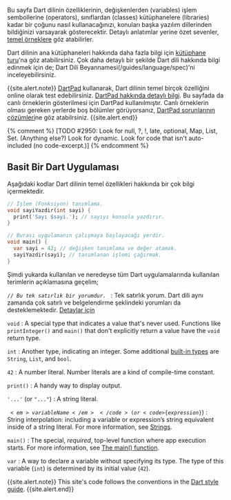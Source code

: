 Bu sayfa Dart dilinin özelliklerinin, değişkenlerden (variables) işlem sembollerine (operators), sınıflardan (classes) kütüphanelere (libraries) kadar bir çoğunu nasıl kullanacağınızı, konuları başka yazılım dillerinden bildiğinizi varsayarak gösterecektir.
Detaylı anlatımlar yerine özet sevenler, [temel örneklere](/samples) göz atabilirler.

Dart dilinin ana kütüphaneleri hakkında daha fazla bilgi için [kütüphane turu](/guides/libraries/library-tour)'na göz atabilirsiniz. Çok daha detaylı bir şekilde Dart dili hakkında bilgi edinmek için de; Dart Dili Beyannamesi(/guides/language/spec)'ni inceleyebilirsiniz.

{{site.alert.note}}
    [DartPad](https://dartpad.dev/) kullanarak, Dart dilinin temel birçok özelliğini online olarak test edebilirsiniz. [DartPad hakkında detaylı bilgi](/tools/dartpad).
    Bu sayfada da canlı örneklerin gösterilmesi için DartPad kullanılmıştır. Canlı örneklerin olması gereken yerlerde boş bölümler görüyorsanız, [DartPad sorunlarının çözümleri](/tools/dartpad/troubleshoot)ne göz atabilrsiniz.
{{site.alert.end}}

{% comment %}
    [TODO #2950: Look for null, ?, !, late, optional, Map, List, Set.
    (Anything else?)
    Look for dynamic. Look for code that isn't auto-included (no code-excerpt.)]
{% endcomment %}

## Basit Bir Dart Uygulaması

Aşağıdaki kodlar Dart dilinin temel özellikleri hakkında bir çok bilgi içermektedir.

<?code-excerpt "../null_safety_examples/misc/test/language_tour/basic_test.dart"?>
```dart
// İşlem (Fonksiyon) tanımlama.
void sayiYazdir(int sayi) {
  print('Sayı $sayi.'); // sayıyı konsola yazdırır.
}

// Burası uygulamanın çalışmaya başlayacağı yerdir.
void main() {
  var sayi = 42; // değişken tanımlama ve değer atamak.
  sayiYazdir(sayi); // tanımlanan işlemi çağırmak.
}
```

Şimdi yukarda kullanılan ve neredeyse tüm Dart uygulamalarında kullanılan terimlerin açıklamasına geçelim;

<code>// <em>Bu tek satırlık bir yorumdur.</em> </code>
:   Tek satırlık yorum.
    Dart dili aynı zamanda çok satırlı ve belgelendirme şeklindeki yorumları da desteklemektedir. [Detaylar için](#comments)

`void`
:   A special type that indicates a value that's never used.
    Functions like `printInteger()` and `main()` that don't explicitly return a value
    have the `void` return type.
    
`int`
:   Another type, indicating an integer.
    Some additional [built-in types](#built-in-types)
    are `String`, `List`, and `bool`.

`42`
:   A number literal. Number literals are a kind of compile-time constant.

`print()`
:   A handy way to display output.

`'...'` (or `"..."`)
:   A string literal.

<code>$<em>variableName</em></code> (or <code>${<em>expression</em>}</code>)
:   String interpolation: including a variable or expression’s string
    equivalent inside of a string literal. For more information, see
    [Strings](#strings).

`main()`
:   The special, *required*, top-level function where app execution
    starts. For more information, see
    [The main() function](#the-main-function).

`var`
:   A way to declare a variable without specifying its type.
    The type of this variable (`int`)
    is determined by its initial value (`42`).


{{site.alert.note}}
  This site's code follows the conventions in the
  [Dart style guide](/guides/language/effective-dart/style).
{{site.alert.end}}
